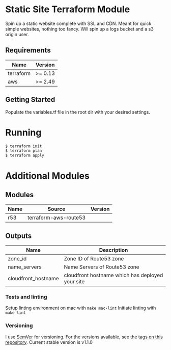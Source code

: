 # Static Site Terraform Module

Spin up a static website complete with SSL and CDN. Meant for quick simple websites, nothing too fancy.
Will spin up a logs bucket and a s3 origin user.

## Requirements

| Name | Version |
|------|---------|
| terraform | >= 0.13 |
| aws | >= 2.49 |

## Getting Started

Populate the variables.tf file in the root dir with your desired settings.

# Running
```bash
$ terraform init
$ terraform plan
$ terraform apply
```

# Additional Modules
## Modules

| Name | Source | Version |
|------|--------|---------|
| r53 | terraform-aws-route53 |  |


## Outputs 
| Name | Description |
|------|-------------|
| zone_id | Zone ID of Route53 zone |
| name_servers | Name Servers of Route53 zone |
| cloudfront_hostname | cloudfront hostname which has deployed your site|

### Tests and linting
Setup linting environment on mac with 
```make mac-lint```
Initiate linting with
```make lint```

### Versioning
I use [SemVer](http://semver.org/) for versioning. For the versions available, see the [tags on this repository](https://github.com/your/project/tags). 
Current stable version is v1.1.0
